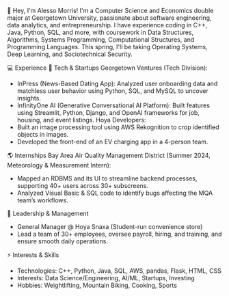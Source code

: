 👋 Hey, I'm Alesso Morris!
I'm a Computer Science and Economics double major at Georgetown University, passionate about software engineering, data analytics, and entrepreneurship. I have experience coding in C++, Java, Python, SQL, and more, with coursework in Data Structures, Algorithms, Systems Programming, Computational Structures, and Programming Languages. This spring, I'll be taking Operating Systems, Deep Learning, and Sociotechnical Security.

💻 Experience
🚀 Tech & Startups
Georgetown Ventures (Tech Division):
- InPress (News-Based Dating App): Analyzed user onboarding data and matchless user behavior using Python, SQL, and MySQL to uncover insights.
- InfinityOne AI (Generative Conversational AI Platform): Built features using Streamlit, Python, Django, and OpenAI frameworks for job, housing, and event listings.
Hoya Developers:
- Built an image processing tool using AWS Rekognition to crop identified objects in images.
- Developed the front-end of an EV charging app in a 4-person team.

🌎 Internships
Bay Area Air Quality Management District (Summer 2024, Meteorology & Measurement Intern):
- Mapped an RDBMS and its UI to streamline backend processes, supporting 40+ users across 30+ subscreens.
- Analyzed Visual Basic & SQL code to identify bugs affecting the MQA team’s workflows.
  
🏢 Leadership & Management
- General Manager @ Hoya Snaxa (Student-run convenience store)
- Lead a team of 30+ employees, oversee payroll, hiring, and training, and ensure smooth daily operations.

⚡ Interests & Skills
- Technologies: C++, Python, Java, SQL, AWS, pandas, Flask, HTML, CSS
- Interests: Data Science/Engineering, AI/ML, Startups, Investing
- Hobbies: Weightlifting, Mountain Biking, Cooking, Sports
